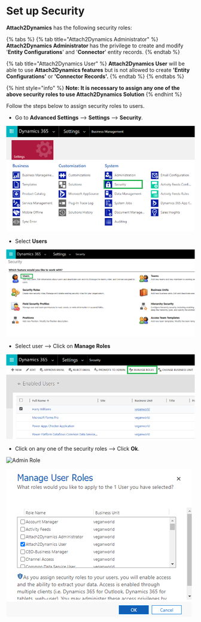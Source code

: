 # Set up Security

**Attach2Dynamics** has the following security roles:

{% tabs %}
{% tab title="Attach2Dynamics Administrator" %}
**Attach2Dynamics Administrator** has the privilege to create and modify '**Entity Configurations**' and '**Connector**' entity records.
{% endtab %}

{% tab title="Attach2Dynamics User" %}
**Attach2Dynamics User** will be able to use **Attach2Dynamics features** but is not allowed to create **'Entity Configurations'** or **'Connector Records'.**
{% endtab %}
{% endtabs %}

{% hint style="info" %}
**Note: It is necessary to assign any one of the above security roles to use Attach2Dynamics Solution**
{% endhint %}

Follow the steps below to assign security roles to users.

* Go to **Advanced Settings** --> **Settings** --> **Security**.

![](<../../.gitbook/assets/a (4).png>)

* Select **Users**

![](<../../.gitbook/assets/b (6).png>)

* Select user --> Click on **Manage Roles**

![](<../../.gitbook/assets/c (9).png>)

* Click on any one of the security roles --> Click **Ok**.

![Admin Role](<../../.gitbook/assets/Set Security\_1.png>)

![User Role](<../../.gitbook/assets/d (5).png>)
